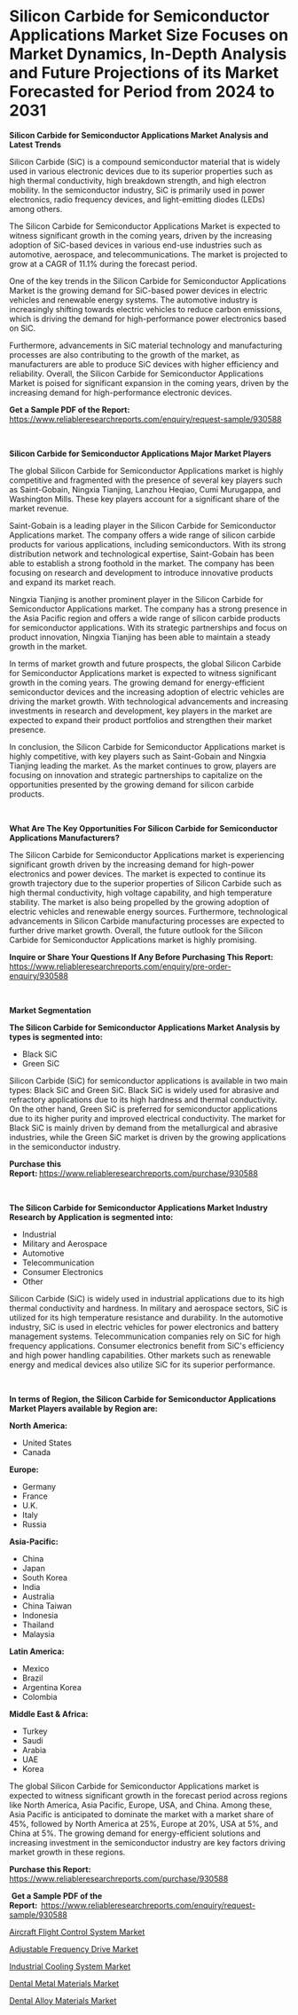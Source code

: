 <p><h1>Silicon Carbide for Semiconductor Applications Market Size Focuses on Market Dynamics, In-Depth Analysis and Future Projections of its Market Forecasted for Period from 2024 to 2031</h1></p><p><strong>Silicon Carbide for Semiconductor Applications Market Analysis and Latest Trends</strong></p>
<p><p>Silicon Carbide (SiC) is a compound semiconductor material that is widely used in various electronic devices due to its superior properties such as high thermal conductivity, high breakdown strength, and high electron mobility. In the semiconductor industry, SiC is primarily used in power electronics, radio frequency devices, and light-emitting diodes (LEDs) among others.</p><p>The Silicon Carbide for Semiconductor Applications Market is expected to witness significant growth in the coming years, driven by the increasing adoption of SiC-based devices in various end-use industries such as automotive, aerospace, and telecommunications. The market is projected to grow at a CAGR of 11.1% during the forecast period.</p><p>One of the key trends in the Silicon Carbide for Semiconductor Applications Market is the growing demand for SiC-based power devices in electric vehicles and renewable energy systems. The automotive industry is increasingly shifting towards electric vehicles to reduce carbon emissions, which is driving the demand for high-performance power electronics based on SiC.</p><p>Furthermore, advancements in SiC material technology and manufacturing processes are also contributing to the growth of the market, as manufacturers are able to produce SiC devices with higher efficiency and reliability. Overall, the Silicon Carbide for Semiconductor Applications Market is poised for significant expansion in the coming years, driven by the increasing demand for high-performance electronic devices.</p></p>
<p><strong>Get a Sample PDF of the Report:&nbsp;</strong> <a href="https://www.reliableresearchreports.com/enquiry/request-sample/930588">https://www.reliableresearchreports.com/enquiry/request-sample/930588</a></p>
<p>&nbsp;</p>
<p><strong>Silicon Carbide for Semiconductor Applications Major Market Players</strong></p>
<p><p>The global Silicon Carbide for Semiconductor Applications market is highly competitive and fragmented with the presence of several key players such as Saint-Gobain, Ningxia Tianjing, Lanzhou Heqiao, Cumi Murugappa, and Washington Mills. These key players account for a significant share of the market revenue. </p><p>Saint-Gobain is a leading player in the Silicon Carbide for Semiconductor Applications market. The company offers a wide range of silicon carbide products for various applications, including semiconductors. With its strong distribution network and technological expertise, Saint-Gobain has been able to establish a strong foothold in the market. The company has been focusing on research and development to introduce innovative products and expand its market reach.</p><p>Ningxia Tianjing is another prominent player in the Silicon Carbide for Semiconductor Applications market. The company has a strong presence in the Asia Pacific region and offers a wide range of silicon carbide products for semiconductor applications. With its strategic partnerships and focus on product innovation, Ningxia Tianjing has been able to maintain a steady growth in the market.</p><p>In terms of market growth and future prospects, the global Silicon Carbide for Semiconductor Applications market is expected to witness significant growth in the coming years. The growing demand for energy-efficient semiconductor devices and the increasing adoption of electric vehicles are driving the market growth. With technological advancements and increasing investments in research and development, key players in the market are expected to expand their product portfolios and strengthen their market presence.</p><p>In conclusion, the Silicon Carbide for Semiconductor Applications market is highly competitive, with key players such as Saint-Gobain and Ningxia Tianjing leading the market. As the market continues to grow, players are focusing on innovation and strategic partnerships to capitalize on the opportunities presented by the growing demand for silicon carbide products.</p></p>
<p>&nbsp;</p>
<p><strong>What Are The Key Opportunities For Silicon Carbide for Semiconductor Applications Manufacturers?</strong></p>
<p><p>The Silicon Carbide for Semiconductor Applications market is experiencing significant growth driven by the increasing demand for high-power electronics and power devices. The market is expected to continue its growth trajectory due to the superior properties of Silicon Carbide such as high thermal conductivity, high voltage capability, and high temperature stability. The market is also being propelled by the growing adoption of electric vehicles and renewable energy sources. Furthermore, technological advancements in Silicon Carbide manufacturing processes are expected to further drive market growth. Overall, the future outlook for the Silicon Carbide for Semiconductor Applications market is highly promising.</p></p>
<p><strong>Inquire or Share Your Questions If Any Before Purchasing This Report:</strong> <a href="https://www.reliableresearchreports.com/enquiry/pre-order-enquiry/930588">https://www.reliableresearchreports.com/enquiry/pre-order-enquiry/930588</a></p>
<p>&nbsp;</p>
<p><strong>Market Segmentation</strong></p>
<p><strong>The Silicon Carbide for Semiconductor Applications Market Analysis by types is segmented into:</strong></p>
<p><ul><li>Black SiC</li><li>Green SiC</li></ul></p>
<p><p>Silicon Carbide (SiC) for semiconductor applications is available in two main types: Black SiC and Green SiC. Black SiC is widely used for abrasive and refractory applications due to its high hardness and thermal conductivity. On the other hand, Green SiC is preferred for semiconductor applications due to its higher purity and improved electrical conductivity. The market for Black SiC is mainly driven by demand from the metallurgical and abrasive industries, while the Green SiC market is driven by the growing applications in the semiconductor industry.</p></p>
<p><strong>Purchase this Report:&nbsp;</strong><a href="https://www.reliableresearchreports.com/purchase/930588">https://www.reliableresearchreports.com/purchase/930588</a></p>
<p>&nbsp;</p>
<p><strong>The Silicon Carbide for Semiconductor Applications Market Industry Research by Application is segmented into:</strong></p>
<p><ul><li>Industrial</li><li>Military and Aerospace</li><li>Automotive</li><li>Telecommunication</li><li>Consumer Electronics</li><li>Other</li></ul></p>
<p><p>Silicon Carbide (SiC) is widely used in industrial applications due to its high thermal conductivity and hardness. In military and aerospace sectors, SiC is utilized for its high temperature resistance and durability. In the automotive industry, SiC is used in electric vehicles for power electronics and battery management systems. Telecommunication companies rely on SiC for high frequency applications. Consumer electronics benefit from SiC's efficiency and high power handling capabilities. Other markets such as renewable energy and medical devices also utilize SiC for its superior performance.</p></p>
<p>&nbsp;</p>
<p><strong>In terms of Region, the Silicon Carbide for Semiconductor Applications Market Players available by Region are:</strong></p>
<p>
    <p> <strong> North America: </strong>
        <ul>
            <li>United States</li>
            <li>Canada</li>
        </ul>
        </p> 
    <p> <strong> Europe: </strong>
        <ul>
            <li>Germany</li>
            <li>France</li>
            <li>U.K.</li>
            <li>Italy</li>
            <li>Russia</li>
        </ul>
        </p> 
    <p> <strong> Asia-Pacific: </strong>
        <ul>
            <li>China</li>
            <li>Japan</li>
            <li>South Korea</li>
            <li>India</li>
            <li>Australia</li>
            <li>China Taiwan</li>
            <li>Indonesia</li>
            <li>Thailand</li>
            <li>Malaysia</li>
        </ul>
        </p> 
    <p> <strong> Latin America: </strong>
        <ul>
            <li>Mexico</li>
            <li>Brazil</li>
            <li>Argentina Korea</li>
            <li>Colombia</li>
        </ul>
        </p> 
    <p> <strong> Middle East & Africa: </strong>
        <ul>
            <li>Turkey</li>
            <li>Saudi</li>
            <li>Arabia</li>
            <li>UAE</li>
            <li>Korea</li>
        </ul>
    </p>
    </p>
<p><p>The global Silicon Carbide for Semiconductor Applications market is expected to witness significant growth in the forecast period across regions like North America, Asia Pacific, Europe, USA, and China. Among these, Asia Pacific is anticipated to dominate the market with a market share of 45%, followed by North America at 25%, Europe at 20%, USA at 5%, and China at 5%. The growing demand for energy-efficient solutions and increasing investment in the semiconductor industry are key factors driving market growth in these regions.</p></p>
<p><strong>Purchase this Report: </strong><a href="https://www.reliableresearchreports.com/purchase/930588">https://www.reliableresearchreports.com/purchase/930588</a></p>
<p>&nbsp;<strong>Get a Sample PDF of the Report:&nbsp;&nbsp;</strong><a href="https://www.reliableresearchreports.com/enquiry/request-sample/930588">https://www.reliableresearchreports.com/enquiry/request-sample/930588</a></p>
<p><strong></strong></p>
<p><p><a href="https://medium.com/p/f5097c1facee/edit">Aircraft Flight Control System Market</a></p><p><a href="https://medium.com/p/415f08352281/edit">Adjustable Frequency Drive Market</a></p><p><a href="https://medium.com/p/8d520c35d2b1/edit">Industrial Cooling System Market</a></p><p><a href="https://github.com/arionmp/Market-Research-Report-List-1/blob/main/dental-metal-materials-market.md">Dental Metal Materials Market</a></p><p><a href="https://github.com/markusgodoy/Market-Research-Report-List-1/blob/main/dental-alloy-materials-market.md">Dental Alloy Materials Market</a></p></p>